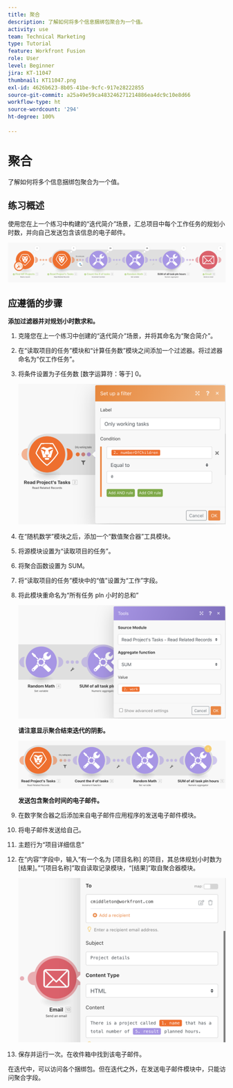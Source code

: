 ```yaml
---
title: 聚合
description: 了解如何将多个信息捆绑包聚合为一个值。
activity: use
team: Technical Marketing
type: Tutorial
feature: Workfront Fusion
role: User
level: Beginner
jira: KT-11047
thumbnail: KT11047.png
exl-id: 4626b623-8b05-41be-9cfc-917e28222855
source-git-commit: a25a49e59ca483246271214886ea4dc9c10e8d66
workflow-type: ht
source-wordcount: '294'
ht-degree: 100%

---
```


# 聚合

了解如何将多个信息捆绑包聚合为一个值。

## 练习概述

使用您在上一个练习中构建的“迭代简介”场景，汇总项目中每个工作任务的规划小时数，并向自己发送包含该信息的电子邮件。

![聚合图像 1](../12-exercises/assets/aggregation-walkthrough-1.png)

## 应遵循的步骤

**添加过滤器并对规划小时数求和。**

1. 克隆您在上一个练习中创建的“迭代简介”场景，并将其命名为“聚合简介”。
1. 在“读取项目的任务”模块和“计算任务数”模块之间添加一个过滤器。将过滤器命名为“仅工作任务”。
1. 将条件设置为子任务数 [数字运算符：等于] 0。

   ![聚合图像 2](../12-exercises/assets/aggregation-walkthrough-2.png)

1. 在“随机数学”模块之后，添加一个“数值聚合器”工具模块。
1. 将源模块设置为“读取项目的任务”。
1. 将聚合函数设置为 SUM。
1. 将“读取项目的任务”模块中的“值”设置为“工作”字段。
1. 将此模块重命名为“所有任务 pln 小时的总和”

   ![聚合图像 3](../12-exercises/assets/aggregation-walkthrough-3.png)

   **请注意显示聚合结束迭代的阴影。**

   ![聚合图像 4](../12-exercises/assets/aggregation-walkthrough-4.png)

   **发送包含聚合时间的电子邮件。**

1. 在数字聚合器之后添加来自电子邮件应用程序的发送电子邮件模块。
1. 将电子邮件发送给自己。
1. 主题行为“项目详细信息”
1. 在“内容”字段中，输入“有一个名为 [项目名称] 的项目，其总体规划小时数为 [结果]。”“[项目名称]”取自读取记录模块，“[结果]”取自聚合器模块。

   ![聚合图像 5](../12-exercises/assets/aggregation-walkthrough-5.png)

1. 保存并运行一次。在收件箱中找到该电子邮件。

在迭代中，可以访问各个捆绑包。但在迭代之外，在发送电子邮件模块中，只能访问聚合字段。
